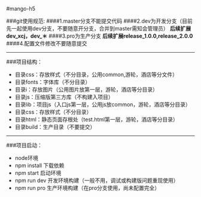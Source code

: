 #mango-h5

###git使用规范:
####1.master分支不能提交代码
####2.dev为开发分支（目前先一起使用dev分支，不要随意开分支，合并到master需知会管理员）
**后续扩展dev_xcj，dev_＊**
####3.pro为生产分支
**后续扩展release_1.0.0,release_2.0.0**
####4.配置文件修改不要随意提交

***
###项目结构：
+ 目录css：存放样式（不分目录，公用common,游轮，酒店等分文件）
+ 目录fonts：字体库（不分目录）
+ 目录i：存放图片（公用图片放第一层，游轮，酒店等分目录）
+ 目录js：压缩版第三方库（不构建入项目）
+ 目录lib：项目js（入口js第一层，公用js放common，游轮，酒店等分目录）
+ 目录css：存放样式（不分目录）
+ 目录html：静态页面存根处（test.html第一层，游轮，酒店等分目录）
+ 目录build：生产目录（不要提交）

***
###项目启动：
+ node环境
+ npm install 下载依赖
+ npm start 启动环境
+ npm run dev 开发环境构建（一般不用，调试或构建版问题重现使用）
+ npm run pro 生产环境构建（在pro分支使用，尚未配置完全）
